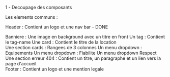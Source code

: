 1 - Decoupage des composants

Les elements communs : 
 
Header : Contient un logo et une nav bar - DONE


Banniere : Une image en background avec un titre en front
Un tag : Contient le tag-name
Une card : Contient le titre de la location   
Une section cards : Rangees de 3 colonnes
Un menu dropdown : Equipements
Un menu dropdown : Fiabilite
Un menu dropdown Respect
Une section erreur 404 : Contient un titre, un paragraphe et un lien vers la page d'accueil                         
Footer : Contient un logo et une mention legale
 